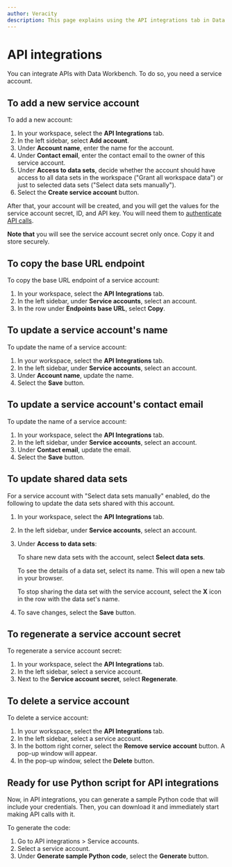 ```yaml
---
author: Veracity
description: This page explains using the API integrations tab in Data Workbench.
---
```

# API integrations

You can integrate APIs with Data Workbench. To do so, you need a service account.

## To add a new service account
To add a new account:
1. In your workspace, select the **API Integrations** tab. 
2. In the left sidebar, select **Add account**. 
3. Under **Account name**, enter the name for the account.
4. Under **Contact email**, enter the contact email to the owner of this service account.
5. Under **Access to data sets**, decide whether the account should have access to all data sets in the workspace ("Grant all workspace data") or just to selected data sets ("Select data sets manually").
6. Select the **Create service account** button. 

After that, your account will be created, and you will get the values for the service account secret, ID, and API key. You will need them to [authenticate API calls](authentication.md).

**Note that** you will see the service account secret only once. Copy it and store securely. 

## To copy the base URL endpoint
To copy the base URL endpoint of a service account:
1. In your workspace, select the **API Integrations** tab. 
2. In the left sidebar, under **Service accounts**, select an account.
3. In the row under **Endpoints base URL**, select **Copy**.

## To update a service account's name
To update the name of a service account:
1. In your workspace, select the **API Integrations** tab. 
2. In the left sidebar, under **Service accounts**, select an account.
3. Under **Account name**, update the name.
4. Select the **Save** button.

## To update a service account's contact email
To update the name of a service account:
1. In your workspace, select the **API Integrations** tab. 
2. In the left sidebar, under **Service accounts**, select an account.
3. Under **Contact email**, update the email.
4. Select the **Save** button.

## To update shared data sets

For a service account with "Select data sets manually" enabled, do the following to update the data sets shared with this account.
1. In your workspace, select the **API Integrations** tab. 
2. In the left sidebar, under **Service accounts**, select an account.
3. Under **Access to data sets**: 

   To share new data sets with the account, select **Select data sets**.

   To see the details of a data set, select its name. This will open a new tab in your browser.
   
   To stop sharing the data set with the service account, select the **X** icon in the row with the data set's name.
4. To save changes, select the **Save** button.

## To regenerate a service account secret
To regenerate a service account secret:
1. In your workspace, select the **API Integrations** tab. 
2. In the left sidebar, select a service account.
3. Next to the **Service account secret**, select **Regenerate**.

## To delete a service account
To delete a service account:
1. In your workspace, select the **API Integrations** tab. 
2. In the left sidebar, select a service account.
3. In the bottom right corner, select the **Remove service account** button. A pop-up window will appear.
4. In the pop-up window, select the **Delete** button.

## Ready for use Python script for API integrations
Now, in API integrations, you can generate a sample Python code that will include your credentials. Then, you can download it and immediately start making API calls with it.

To generate the code:
1. Go to API integrations > Service accounts.
2. Select a service account.
3. Under **Generate sample Python code**, select the **Generate** button.

